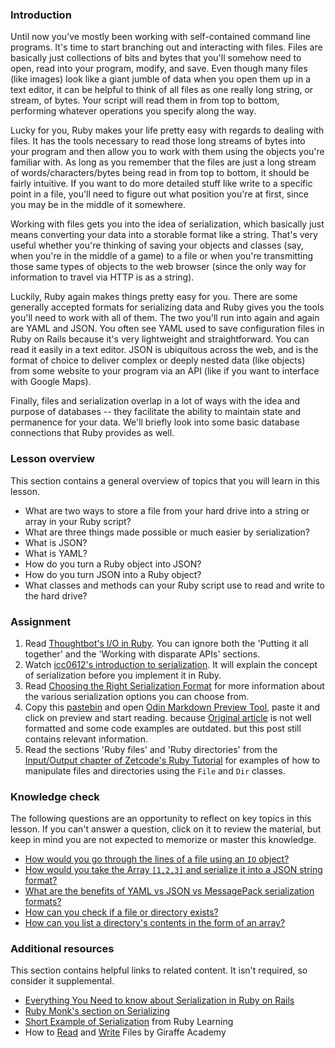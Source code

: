 ### Introduction

Until now you've mostly been working with self-contained command line programs.  It's time to start branching out and interacting with files.  Files are basically just collections of bits and bytes that you'll somehow need to open, read into your program, modify, and save.  Even though many files (like images) look like a giant jumble of data when you open them up in a text editor, it can be helpful to think of all files as one really long string, or stream, of bytes.  Your script will read them in from top to bottom, performing whatever operations you specify along the way.

Lucky for you, Ruby makes your life pretty easy with regards to dealing with files.  It has the tools necessary to read those long streams of bytes into your program and then allow you to work with them using the objects you're familiar with.  As long as you remember that the files are just a long stream of words/characters/bytes being read in from top to bottom, it should be fairly intuitive.  If you want to do more detailed stuff like write to a specific point in a file, you'll need to figure out what position you're at first, since you may be in the middle of it somewhere.

Working with files gets you into the idea of serialization, which basically just means converting your data into a storable format like a string.  That's very useful whether you're thinking of saving your objects and classes (say, when you're in the middle of a game) to a file or when you're transmitting those same types of objects to the web browser (since the only way for information to travel via HTTP is as a string).

Luckily, Ruby again makes things pretty easy for you. There are some generally accepted formats for serializing data and Ruby gives you the tools you'll need to work with all of them.  The two you'll run into again and again are YAML and JSON.  You often see YAML used to save configuration files in Ruby on Rails because it's very lightweight and straightforward.  You can read it easily in a text editor.  JSON is ubiquitous across the web, and is the format of choice to deliver complex or deeply nested data (like objects) from some website to your program via an API (like if you want to interface with Google Maps).

Finally, files and serialization overlap in a lot of ways with the idea and purpose of databases -- they facilitate the ability to maintain state and permanence for your data.  We'll briefly look into some basic database connections that Ruby provides as well.

### Lesson overview

This section contains a general overview of topics that you will learn in this lesson.

- What are two ways to store a file from your hard drive into a string or array in your Ruby script?
- What are three things made possible or much easier by serialization?
- What is JSON?
- What is YAML?
- How do you turn a Ruby object into JSON?
- How do you turn JSON into a Ruby object?
- What classes and methods can your Ruby script use to read and write to the hard drive?

### Assignment

<div class="lesson-content__panel" markdown="1">

  1. Read [Thoughtbot's I/O in Ruby](https://thoughtbot.com/blog/io-in-ruby). You can ignore both the 'Putting it all together' and the 'Working with disparate APIs' sections.
  1. Watch [icc0612's introduction to serialization](https://www.youtube.com/watch?v=uS37TujnLRw). It will explain the concept of serialization before you implement it in Ruby.
  1. Read [Choosing the Right Serialization Format](https://www.sitepoint.com/choosing-right-serialization-format/) for more information about the various serialization options you can choose from.
  1. Copy this [pastebin](https://pastebin.com/ZixCHcWk) and open [Odin Markdown Preview Tool](https://www.theodinproject.com/lessons/preview), paste it and click on preview and start reading. because [Original article](http://www.skorks.com/2010/04/serializing-and-deserializing-objects-with-ruby/) is not well formatted and some code examples are outdated. but this post still contains relevant information.
  1. Read the sections 'Ruby files' and 'Ruby directories' from the [Input/Output chapter of Zetcode's Ruby Tutorial](http://zetcode.com/lang/rubytutorial/io/) for examples of how to manipulate files and directories using the `File` and `Dir` classes.

</div>

### Knowledge check

The following questions are an opportunity to reflect on key topics in this lesson. If you can't answer a question, click on it to review the material, but keep in mind you are not expected to memorize or master this knowledge.

- [How would you go through the lines of a file using an `IO` object?](https://thoughtbot.com/blog/io-in-ruby)
- [How would you take the Array `[1,2,3]` and serialize it into a JSON string format?](https://www.sitepoint.com/choosing-right-serialization-format/)
- [What are the benefits of YAML vs JSON vs MessagePack serialization formats?](https://www.sitepoint.com/choosing-right-serialization-format/)
- [How can you check if a file or directory exists?](http://zetcode.com/lang/rubytutorial/io/)
- [How can you list a directory's contents in the form of an array?](http://zetcode.com/lang/rubytutorial/io/)

### Additional resources

This section contains helpful links to related content. It isn't required, so consider it supplemental.

- [Everything You Need to know about Serialization in Ruby on Rails](https://blog.kiprosh.com/serialization_in_ruby_on_rails_part_one/)
- [Ruby Monk's section on Serializing](https://web.archive.org/web/20160505174806/http://rubymonk.com/learning/books/4-ruby-primer-ascent/chapters/45-more-classes/lessons/104-serializing)
- [Short Example of Serialization](https://web.archive.org/web/20200627063721/http://rubylearning.com/satishtalim/object_serialization.html) from Ruby Learning
- How to [Read](https://www.youtube.com/watch?v=92li0A8d4io) and [Write](https://www.youtube.com/watch?v=FW9hDsMY1is) Files by Giraffe Academy
